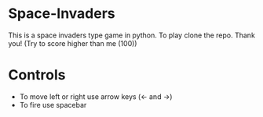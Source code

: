 # Space-Invaders
This is a space invaders type game in python. To play clone the repo. Thank you! (Try to score higher than me (100))
# Controls
- To move left or right use arrow keys (<- and ->)
- To fire use spacebar 
